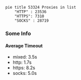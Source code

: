 
```mermaid
pie title 53324 Proxies in list
    "HTTP" : 23536
    "HTTPS": 7310
    "SOCKS" : 28719
```

### Some Info
#### Average Timeout

- mixed: 3.5s
- http: 1.7s
- https: 8.2s
- socks: 5.0s